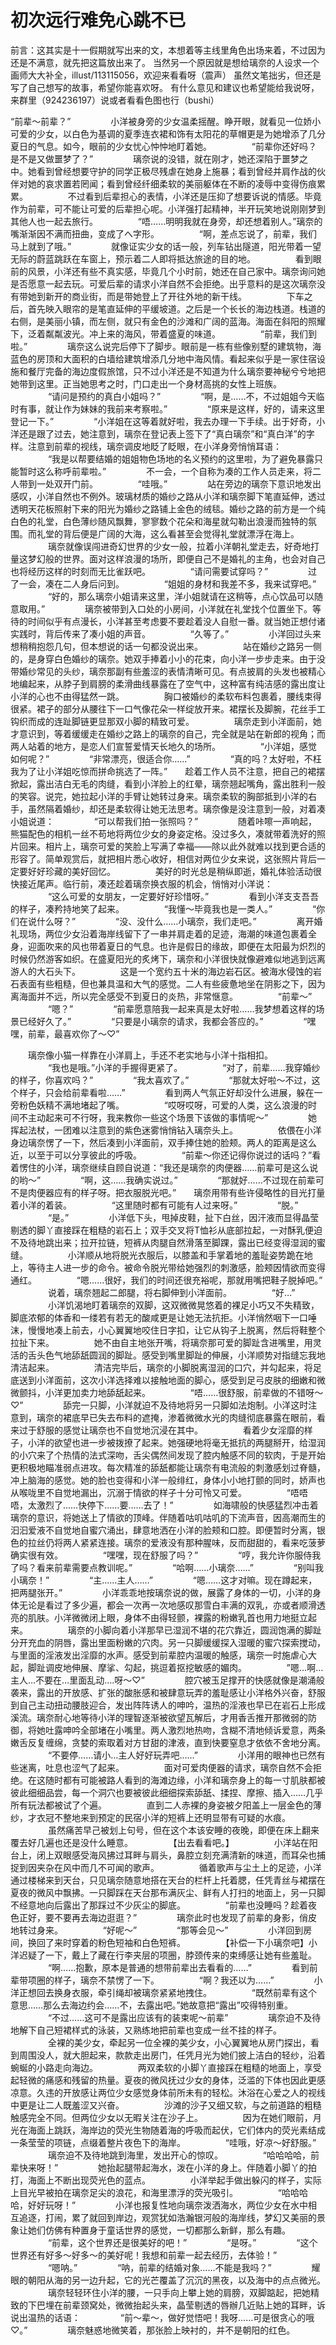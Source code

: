 # 初次远行难免心跳不已

前言：这其实是十一假期就写出来的文，本想着等主线里角色出场来着，不过因为还是不满意，就先把这篇放出来了。
当然另一个原因就是想给璃奈的人设求一个画师大大补全，illust/113115056，欢迎来看看呀（震声）
虽然文笔拙劣，但还是写了自己想写的故事，希望你能喜欢呀。
有什么意见和建议也希望能给我说呀，来群里（924236197）说或者看看色图也行（bushi） 

 “前辈～前辈？”
　　
　　小洋被身旁的少女温柔摇醒。睁开眼，就看见一位娇小可爱的少女，以白色为基调的夏季连衣裙和饰有太阳花的草帽更是为她增添了几分夏日的气息。如今，眼前的少女忧心忡忡地盯着她。
　　
　　“前辈你还好吗？是不是又做噩梦了？”
　　
　　璃奈说的没错，就在刚才，她还深陷于噩梦之中。她看到曾经想要守护的同学正极尽残虐在她身上施暴；看到曾经并肩作战的伙伴对她的哀求置若罔闻；看到曾经纤细柔软的美丽躯体在不断的凌辱中变得伤痕累累。
　　
　　不过看到后辈担心的表情，小洋还是压抑了想要诉说的情感。毕竟作为前辈，可不能让可爱的后辈担心呢。小洋强打起精神，半开玩笑地说刚刚梦到其他人也一起去旅行。
　　
　　“唔……明明我就在身旁，却还想着别人。”璃奈的嘴渐渐因不满而扭曲，变成了へ字形。
　　
　　“啊，差点忘说了，前辈，我们马上就到了哦。”
　　
　　就像证实少女的话一般，列车钻出隧道，阳光带着一望无际的蔚蓝跳跃在车窗上，预示着二人即将抵达旅途的目的地。
　　
　　看到眼前的风景，小洋还有些不真实感，毕竟几个小时前，她还在自己家中。璃奈询问她是否愿意一起去玩。可爱后辈的请求小洋自然不会拒绝。出乎意料的是这次璃奈没有带她到新开的商业街，而是带她登上了开往外地的新干线。
　　
　　下车之后，首先映入眼帘的是笔直延伸的平缓坡道。之后是一个长长的海边栈道。栈道的右侧，是美丽小镇，而左侧，就只有金色的沙滩和广阔的蓝海。海面在斜阳的照耀下，泛着粼粼波光。冲上来的海风，带着盛夏的味道。
　　
　　“前辈，我们到啦。”
　　
　　璃奈这么说完后停下了脚步。眼前是一栋有些像别墅的建筑物，海蓝色的房顶和大面积的白墙给建筑增添几分地中海风情。看起来似乎是一家住宿设施和餐厅完备的海边度假旅馆，只不过小洋还是不知道为什么璃奈要神秘兮兮地把她带到这里。正当她思考之时，门口走出一个身材高挑的女性上班族。
　　
　　“请问是预约的真白小姐吗？”
　　
　　“啊，是……不，不过姐姐今天临时有事，就让作为妹妹的我前来考察啦。”
　　
　　“原来是这样，好的，请来这里登记一下。”
　　
　　“小洋姐在这等着就好啦，我去办理一下手续。出于好奇，小洋还是跟了过去，她注意到，璃奈在登记表上签下了“真白璃奈”和“真白洋”的字样。注意到前辈的视线，璃奈调皮地眨了眨眼，在小洋身旁悄悄耳语：
　　
　　“我是以帮要结婚的姐姐物色场地的名义预约的这里啦，为了避免暴露只能暂时这么称呼前辈啦。”
　　
　　不一会，一个自称为凑的工作人员走来，将二人带到一处双开门前。
　　
　　“哇哦。”
　　
　　站在旁边的璃奈下意识地发出感叹，小洋自然也不例外。玻璃材质的婚纱之路从小洋和璃奈脚下笔直延伸，透过透明天花板照射下来的阳光为婚纱之路铺上金色的绒毯。婚纱之路的前方是一个纯白色的礼堂，白色薄纱随风飘舞，寥寥数个花朵和海星就勾勒出浪漫而独特的氛围。而礼堂的背后便是广阔的大海，这么看甚至会觉得礼堂就漂浮在海上。
　　
　　璃奈就像误闯进奇幻世界的少女一般，拉着小洋朝礼堂走去，好奇地打量这梦幻般的世界。面对这样浪漫的场所，即便自己不是婚礼的主角，也会对自己也将经历这样的时刻而无比雀跃吧。
　　
　　“请问需要试穿吗？”
　　
　　过了一会，凑在二人身后问到。
　　
　　“姐姐的身材和我差不多，我来试穿吧。”
　　
　　“好的，那么璃奈小姐请来这里，洋小姐就请在这稍等，点心饮品可以随意取用。”
　　
　　璃奈被带到入口处的小房间，小洋就在礼堂找个位置坐下。等待的时间似乎有点漫长，小洋甚至考虑要不要趁着没人自慰一番。就当她正想付诸实践时，背后传来了凑小姐的声音。
　　
　　“久等了。”
　　
　　小洋回过头来想稍稍抱怨几句，但本想说的话一句都没说出来。
　　
　　站在婚纱之路另一侧的，是身穿白色婚纱的璃奈。她双手捧着小小的花束，向小洋一步步走来。由于没带婚纱常见的头纱，璃奈那副有些羞涩的表情清晰可见。有点披肩的头发也被精心地编起来，从脖子到肩膀的柔滑曲线暴露在了空气中，这种富有纯洁感的露出度让小洋的心也不由得猛然一跳。
　　
　　胸口被婚纱的柔软布料包裹着，腰线束得很紧。裙子的部分从腰往下一口气像花朵一样绽放开来。裙摆长及脚腕，花丝手工钩织而成的连趾脚链更显那双小脚的精致可爱。
　　
　　璃奈走到小洋面前，她才意识到，等着缓缓走在婚纱之路上的璃奈的自己，完全就是站在新郎的视角；而两人站着的地方，是恋人们宣誓爱情天长地久的场所。
　　
　　“小洋姐，感觉如何呢？”
　　
　　“非常漂亮，很适合你……”
　　
　　“真的吗？太好啦，不枉我为了让小洋姐吃惊而拼命挑选了一阵。”　　趁着工作人员不注意，把自己的裙摆掀起，露出洁白无毛的肉缝，看到小洋脸上的红晕，璃奈翘起嘴角，露出胜利一般的笑容。说完，她拉起小洋的手臂让她转过身来。璃奈柔软的胸部抵到小洋的右手，虽然隔着婚纱，却还是柔软得让她无法思考。璃奈像是没注意到一般，对着凑小姐说道：
　　
　　“可以帮我们拍一张照吗？”
　　
　　随着咔嚓一声响起，熊猫配色的相机一丝不苟地将两位少女的身姿定格。没过多久，凑就带着洗好的照片回来。相片上，璃奈可爱的笑脸上写满了幸福——除以此外就难以找到更合适的形容了。简单观赏后，就把相片悉心收好，相信对两位少女来说，这张照片背后一定要好好珍藏的美好回忆。
　　
　　美好的时光总是稍纵即逝，婚礼体验活动很快接近尾声。临行前，凑还趁着璃奈换衣服的机会，悄悄对小洋说：
　　
　　“这么可爱的女朋友，一定要好好珍惜呀。”
　　
　　看到小洋支支吾吾的样子，凑矜持地笑了起来。
　　
　　“我懂～毕竟我也是一类人。”
　　
　　“你们在说什么呀？”
　　
　　“没、没什么……小璃奈，我们走吧。”
　　
　　离开婚礼现场，两位少女沿着海岸线留下了一串并肩走着的足迹，海潮的味道包裹着全身，迎面吹来的风也带着夏日的气息。也许是假日的缘故，即便在太阳最为炽烈的时候仍然游客如织。在盛夏阳光的炙烤下，璃奈和小洋很快就像避难似地逃到远离游人的大石头下。
　　
　　这是一个宽约五十米的海边岩石区。被海水侵蚀的岩石表面有些粗糙，但也兼具温和大气的感觉。二人有些疲惫地坐在阴影之下，因为离海面并不远，所以完全感受不到夏日的炎热，非常惬意。
　　
　　“前辈～”
　　
　　“嗯？”
　　
　　“前辈愿意陪我一起来真是太好啦……我梦想着这样的场景已经好久了。”
　　
　　“只要是小璃奈的请求，我都会答应的。”
　　
　　“嘿嘿，前辈，最喜欢你了～♡”

　　璃奈像小猫一样靠在小洋肩上，手还不老实地与小洋十指相扣。
　　
　　“我也是哦。”小洋的手握得更紧了。
　　
　　“对了，前辈……我穿婚纱的样子，你喜欢吗？”
　　
　　“我太喜欢了。”
　　
　　“那就太好啦～不过，这个样子，只会给前辈看啦……”
　　
　　看到两人气氛正好却没什么进展，躲在一旁粉色妖精不满地堵起了嘴。
　　
　　“哎呀哎呀，可爱的人类，这么浪漫的时间不主动起来可不行呀，我来教你一些这个场景下该做的事情呢～”
　　
　　她挥起法杖，一团难以注意到的紫色迷雾悄悄钻入璃奈头上。
　　
　　依偎在小洋身边璃奈愣了一下，然后凑到小洋面前，双手捧住她的脸颊。两人的距离是这么近，以至于可以分享彼此的呼吸。
　　
　　“前辈～你还记得你说过的话吗？”看着愣住的小洋，璃奈继续自顾自说道：“我还是璃奈的肉便器……前辈可是这么说的哟～”
　　
　　“啊，这……我确实说过。”
　　
　　“那就好……不过现在前辈可不是肉便器应有的样子呀。把衣服脱光吧。”　　璃奈用带有些许侵略性的目光打量着小洋的着装。
　　
　　“这里随时都有可能有人过来呀。”
　　
　　“脱。”
　　
　　“是。”
　　
　　小洋低下头，甩掉皮鞋，扯下白丝，因汗液而显得晶莹剔透的脚丫直接踩在粗糙的岩石上；双手交叉将T恤衫从底部拉起，一对酥乳便迫不及待地跳出来；拉开拉链，短裤从肉腿自然滑落至脚踝，露出已经变得湿润的蜜缝。
　　
　　小洋顺从地将脱光衣服后，以膝盖和手掌着地的羞耻姿势跪在地上，等待主人进一步的命令。被命令脱光带给她强烈的刺激感，脸颊因情欲而变得通红。
　　
　　“嗯……很好，我们的时间还很充裕呢，那就用嘴把鞋子脱掉吧。”
　　
　　说着，璃奈翘起二郎腿，将右脚伸到小洋面前。
　　
　　“好…”
　　
　　小洋饥渴地盯着璃奈的双脚，这双微微晃悠着的裸足小巧又不失精致，脚底浓郁的体香和一缕若有若无的酸咸更是让她无法抗拒。小洋悄然咽下一口唾沫，慢慢地凑上前去，小心翼翼地咬住日字扣，让它从钩子上脱离，然后将鞋整个拉扯下来。
　　
　　她不由自主地张开嘴，将璃奈那可爱的脚趾含进嘴里，用灵活的舌头色气地舔舐圆润的脚趾。感受到嘴里脚趾的伸展，小洋顺势对指缝忘我地清洁起来。
　　
　　清洁完毕后，璃奈的小脚脱离湿润的口穴，并勾起来，将足底送到小洋面前，这次小洋选择难以接触地面的脚心，感受到足弓皮肤的细嫩和微微颤抖，小洋更加卖力地舔舐起来。
　　
　　“唔……很舒服，前辈做的不错呀～♡”
　　
　　舔完一只脚，小洋就迫不及待地将另一只脚如法炮制。小洋这时注意到，璃奈的裙底早已失去布料的遮掩，渗着微微水光的肉缝彻底暴露在眼前，看来过于舒服的感觉让璃奈也不自觉地沉浸在其中。
　　
　　看着少女淫靡的样子，小洋的欲望也进一步被拨撩了起来。她强硬地将毫无抵抗的两腿掰开，给湿润的小穴来了个热情的法式深吻，舌尖偶然间发现了腔内触感不同的软肉，于是开始更积极地瞄准弱点进攻。每次精准的舔舐都能让璃奈有电流般的刺激感划过脊髓，冲上脑海的感觉。她的脸也变得和小洋一般绯红，身体小小地打颤的同时，娇声也从喉咙里不自觉地漏出，沉溺于情欲的样子十分可怜又可爱。
　　
　　“唔唔唔，太激烈了……快停下……要……去了！”
　　
　　如海啸般的快感猛烈冲击着璃奈的意识，将她送上了情欲的顶峰。伴随着咕叽咕叽的下流声音，因高潮而生的汩汩爱液不自觉地自蜜穴涌出，肆意地洒在小洋的脸颊和口腔。即便暂时分离，银色的拉丝仍将两人紧紧连接。璃奈的爱液没有那种腥味，反而甜甜的，看来吃菠萝确实很有效。
　　
　　“嘿嘿，现在舒服了吗？”
　　
　　“哼，我允许你服侍我了吗？看来前辈需要点教训呢。”
　　
　　“哈啊……小璃奈……”
　　
　　“别叫我小璃奈！”
　　
　　“主……主人……”
　　
　　“嗯……这才对嘛。现在蹲起来，把两腿张开。”
　　
　　小洋乖乖地按璃奈说的做，展露了身体的一切，小洋的身体无论是看过了多少遍，都会一次再一次地感叹那雪白丰满的双乳，亦或者顺滑透亮的肌肤。小洋微微闭上眼，身体不由得轻颤，裸露的粉嫩乳首也用力地挺立起来。
　　
　　璃奈的小脚向着小洋那早已湿润不堪的花穴靠近，圆润饱满的脚趾分开充血的阴唇，露出里面粉嫩的穴肉。另一只脚缓缓探入湿暖的蜜穴探索搅动，与里面的淫液发出淫靡的水声。感受到前辈腔内温暖的触感，璃奈一时施虐心大起，脚趾调皮地伸展、摩挲、勾起，挑逗着抠挖敏感的媚肉。
　　
　　”嗯…啊…主人…不要在…里面乱动….呀～♡”
　　
　　腔穴被玉足撑开的快感就像是潮涌般袭来，露出的开放感、扩张的酸胀感和被肆意玩弄的羞耻感让小洋格外兴奋，舒服到自己主动扭动腰肢迎合，发出阵阵诱人的呻吟，温热的淫液也早已在岩石上形成溪流。璃奈耐心地等待小洋的理智逐渐被欲望瓦解后，才用香舌推开那微弱的防御，将她吐露呻吟全部堵在小嘴里。两人激烈地热吻，含糊不清地倾诉爱意，两条嫩舌反复缠绵，贪婪的索取着对方甘甜的津液，直到快要窒息才依依不舍地分离。
　　
　　“不要停……请小…主人好好玩弄吧……”
　　
　　小洋用的眼神也已然有些迷离，吐息也涩气了起来。
　　
　　面对可爱肉便器的请求，璃奈自然不会拒绝。在这随时都有可能被路人看到的海滩边缘，小洋和璃奈身上的每一寸肌肤都被彼此细细品尝，每一个洞穴也要被彼此细细探索舔舐、揉捏、摩擦、插入……几乎所有玩法都被试了个遍。
　　
　　直到二人赤裸的身姿被夕阳盖上一层金色的薄纱，才衣冠不整地来到预定的民宿小洋的短裤上还明显带有可疑的水痕。
　　
　　虽然痛苦早己被划上句号，但在这个本该安睡的夜晚，即便在床上翻来覆去好几遍也还是没什么睡意。
　　
　　【出去看看吧。】
　　
　　小洋站在阳台上，闭上双眼感受海风拂过耳畔与肩头，鼻腔立刻充满清新的味道，而耳朵也捕捉到因夹杂在风中而几不可闻的歌声。
　　
　　循着歌声与尘土上的足迹，小洋通过楼梯来到天台，只见璃奈随意地搭在天台的栏杆上托着腮，任凭青丝与裙摆在夏夜的微风中飘拂。一只脚踩在天台那布满灰尘、鲜有人打扫的地面上，另一只脚不经意地向后露出了那踩过不少灰尘的脚底。
　　
　　“前辈也没睡吗？趁着夜色正好，要不要再去海边逛逛？”
　　
　　璃奈此时也发现了前辈的身影，俏皮地转过身来。
　　
　　“好呢～”
　　
　　“那等会见～”
　　
　　小洋回到房间，换回了来时穿着的粉色短袖和白色短裤。
　　
　　【补偿一下小璃奈吧】小洋迟疑了一下，戴上了藏在行李夹层的项圈，脖颈传来的束缚感让她有些羞耻。
　　
　　“啊……抱歉，原本是普通的想带前辈出去看看的……”
　　
　　看到前辈带项圈的样子，璃奈不禁愣了一下。
　　
　　“啊？我还以为……”
　　
　　小洋正想回去换身衣服，牵引绳却被璃奈紧紧地拽住。
　　
　　“既然前辈有这个意思……那么去海边约会……不，去露出吧。”她故意把“露出”咬得特别重。
　　
　　“不过……这可不是露出应该有的装束呢～前辈”
　　
　　璃奈迫不及待地解下自己短裙样式的泳装，又熟练地把前辈也变成一丝不挂的样子。
　　
　　全裸的美少女，牵起另一位全裸的美少女，小心翼翼地从房门探出，看到周围没人，就大胆起来，款款走出房门，任凭月光为她们披上洁白的轻纱，沿着蜿蜒的小路走向海边。
　　
　　两双柔软的小脚丫直接踩在粗糙的地面上，享受起轻微的痛感和残留的热量。夏夜的微风抚过少女的身体，泛滥的下体也因此更感凉意。久违的开放感让两位少女感觉身体前所未有的轻松。沐浴在心爱之人的视线中更是让二人既羞涩又兴奋。
　　
　　沙滩的沙子又细又软，与之前道路的粗糙触感完全不同。但两位少女以无暇关注在沙子上。
　　
　　因为在她们眼前，月光在海面上跳跃，海岸边的荧光生物随着海的呼吸而起伏，它们体内的荧光素结成一条莹莹的项链，点缀着整片夜色下的海岸。
　　
　　“哇哦，好凉～好舒服。”
　　
　　璃奈迫不及待地跳到海里，发出开心的惊叹。
　　
　　“哈哈哈哈，前辈快来呀！”
　　
　　她抬起腿带起海水，泼在小洋的身上。伴随着小脚丫的拍打，海面上不断出现荧光色的蓝点。
　　
　　小洋举起手做出躲闪的样子，实际上目光早被拍在璃奈足尖的浪花，和海里漂浮的荧光吸引。
　　
　　“哈哈哈哈，好好玩呀！”
　　
　　小洋也报复性地向璃奈泼洒海水，两位少女在水中相互追逐，打闹，累了就回到岸边，观赏犹如浩瀚银河般的海岸线，梦幻又美丽的景象让她们仿佛有种置身于童话世界的感觉，一切都那么新鲜，那么有趣。
　　
　　“前辈，这个世界还是很美好的吧！”
　　
　　“是呀。”
　　
　　“这个世界还有好多～好多～的美好呢！我想和前辈一起去经历，去体验！”
　　
　　“嗯呐。”
　　
　　“呐，前辈的结婚对象……不能是我吗？”
　　
　　耀眼的朝阳从海的另一边升起，它的光芒覆盖了沉沉的黑夜，以及海中的点点微光。
　　
　　璃奈轻轻环住小洋的腰，一只手向上攀上她的肩膀，双脚踮起，把她精致的下巴埋在前辈颈窝处，微微抬起头来，晶莹剔透的唇辦几近贴上她的耳畔，诉说出温热的话语：
　　
　　“前～辈～，做好觉悟吧！我呀……可是很贪心的哦♡。”
　　
　　璃奈魅惑地微笑着，那张脸上映衬的，并不是朝阳的红色。

